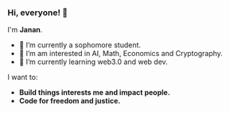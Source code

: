 ### Hi, everyone! 👋

I'm **Janan**.

- 🔭 I’m currently a sophomore student.
- 🌱 I’m am interested in AI, Math, Economics and Cryptography.
- 👯 I’m currently learning web3.0 and web dev.

I want to:
* **Build things interests me and impact people.**
* **Code for freedom and justice.**


<!--
test github-flavored markdown
-->

